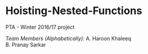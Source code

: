 # Hoisting-Nested-Functions
PTA - Winter 2016/17 project

*Team Members (Alphabetically):* 
A. Haroon Khaleeq  
B. Pranay Sarkar  
